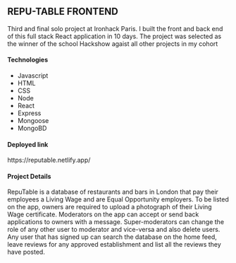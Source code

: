 <h2>REPU-TABLE FRONTEND</h2>

<p>Third and final solo project at Ironhack Paris. I built the front and back end of this full stack React application in 10 days. The project was selected as the winner of the school Hackshow agaist all other projects in my cohort</p>

<h4>Technologies</h4>
<ul>
<li>Javascript</li>
<li>HTML</li>
<li>CSS</li>
<li>Node</li>
<li>React</li>
<li>Express</li>
<li>Mongoose</li>
<li>MongoBD</li>
</ul>

<h4>Deployed link</h4>
https://reputable.netlify.app/

<h4>Project Details</h4>

<p>RepuTable is a database of restaurants and bars in London that pay their employees a Living Wage and are Equal Opportunity employers. To be listed on the app, owners are required to upload a photograph of their Living Wage certificate. Moderators on the app can accept or send back applications to owners with a message. Super-moderators can change the role of any other user to moderator and vice-versa and also delete users. Any user that has signed up can search the database on the home feed, leave reviews for any approved establishment and list all the reviews they have posted.</p>
